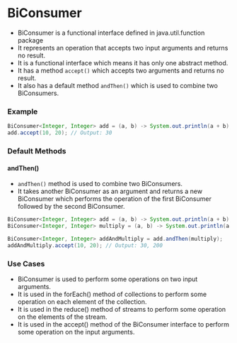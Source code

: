 # BiConsumer
- BiConsumer is a functional interface defined in java.util.function package
- It represents an operation that accepts two input arguments and returns no result.
- It is a functional interface which means it has only one abstract method.
- It has a method `accept()` which accepts two arguments and returns no result.
- It also has a default method `andThen()` which is used to combine two BiConsumers.

### Example
```java
BiConsumer<Integer, Integer> add = (a, b) -> System.out.println(a + b);
add.accept(10, 20); // Output: 30
```

### Default Methods

#### andThen()
- `andThen()` method is used to combine two BiConsumers.
- It takes another BiConsumer as an argument and returns a new BiConsumer which performs the operation of the first BiConsumer followed by the second BiConsumer.

```java
BiConsumer<Integer, Integer> add = (a, b) -> System.out.println(a + b);
BiConsumer<Integer, Integer> multiply = (a, b) -> System.out.println(a * b);

BiConsumer<Integer, Integer> addAndMultiply = add.andThen(multiply);
addAndMultiply.accept(10, 20); // Output: 30, 200
``` 

### Use Cases
- BiConsumer is used to perform some operations on two input arguments.
- It is used in the forEach() method of collections to perform some operation on each element of the collection.
- It is used in the reduce() method of streams to perform some operation on the elements of the stream.
- It is used in the accept() method of the BiConsumer interface to perform some operation on the input arguments.
```

